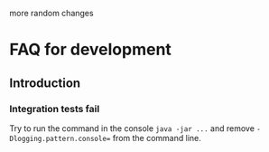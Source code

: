 more random changes
# FAQ for development

## Introduction

### Integration tests fail

Try to run the command in the console `java -jar ...` and remove `-Dlogging.pattern.console=` from the command line.
